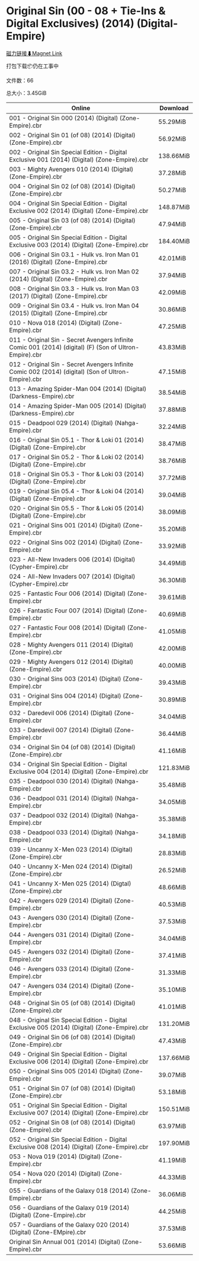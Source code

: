 # Original Sin (00 - 08 + Tie-Ins & Digital Exclusives) (2014) (Digital-Empire)

[磁力链接⬇Magnet Link](magnet:?xt=urn:btih:c6ad9da48dffa7e2b5edeb1cb179bc1a05b27bb1&dn=Original%20Sin%20%2800%20-%2008%20%2B%20Tie-Ins%20%26%20Digital%20Exclusives%29%20%282014%29%20%28Digital-Empire%29)

打包下载📦仍在工事中

文件数：66

总大小：3.45GiB

Online | Download
--- | ---
001 - Original Sin 000 (2014) (Digital) (Zone-Empire).cbr | 55.29MiB
002 - Original Sin 01 (of 08) (2014) (Digital) (Zone-Empire).cbr | 56.92MiB
002 - Original Sin Special Edition - Digital Exclusive 001 (2014) (Digital) (Zone-Empire).cbr | 138.66MiB
003 - Mighty Avengers 010 (2014) (Digital) (Zone-Empire).cbr | 37.28MiB
004 - Original Sin 02 (of 08) (2014) (Digital) (Zone-Empire).cbr | 50.27MiB
004 - Original Sin Special Edition - Digital Exclusive 002 (2014) (Digital) (Zone-Empire).cbr | 148.87MiB
005 - Original Sin 03 (of 08) (2014) (Digital) (Zone-Empire).cbr | 47.94MiB
005 - Original Sin Special Edition - Digital Exclusive 003 (2014) (Digital) (Zone-Empire).cbr | 184.40MiB
006 - Original Sin 03.1 - Hulk vs. Iron Man 01 (2016) (Digital) (Zone-Empire).cbr | 42.01MiB
007 - Original Sin 03.2 - Hulk vs. Iron Man 02 (2014) (Digital) (Zone-Empire).cbr | 37.94MiB
008 - Original Sin 03.3 - Hulk vs. Iron Man 03 (2017) (Digital) (Zone-Empire).cbr | 42.09MiB
009 - Original Sin 03.4 - Hulk vs. Iron Man 04 (2015) (Digital) (Zone-Empire).cbr | 30.86MiB
010 - Nova 018 (2014) (Digital) (Zone-Empire).cbr | 47.25MiB
011 - Original Sin - Secret Avengers Infinite Comic 001 (2014) (digital) (F) (Son of Ultron-Empire).cbr | 43.83MiB
012 - Original Sin - Secret Avengers Infinite Comic 002 (2014) (digital) (Son of Ultron-Empire).cbr | 47.15MiB
013 - Amazing Spider-Man 004 (2014) (Digital) (Darkness-Empire).cbr | 38.54MiB
014 - Amazing Spider-Man 005 (2014) (Digital) (Darkness-Empire).cbr | 37.88MiB
015 - Deadpool 029 (2014) (Digital) (Nahga-Empire).cbr | 32.24MiB
016 - Original Sin 05.1 - Thor & Loki 01 (2014) (Digital) (Zone-Empire).cbr | 38.47MiB
017 - Original Sin 05.2 - Thor & Loki 02 (2014) (Digital) (Zone-Empire).cbr | 38.76MiB
018 - Original Sin 05.3 - Thor & Loki 03 (2014) (Digital) (Zone-Empire).cbr | 37.72MiB
019 - Original Sin 05.4 - Thor & Loki 04 (2014) (Digital) (Zone-Empire).cbr | 39.04MiB
020 - Original Sin 05.5 - Thor & Loki 05 (2014) (Digital) (Zone-Empire).cbr | 38.09MiB
021 - Original Sins 001 (2014) (Digital) (Zone-Empire).cbr | 35.20MiB
022 - Original Sins 002 (2014) (Digital) (Zone-Empire).cbr | 33.92MiB
023 - All-New Invaders 006 (2014) (Digital) (Cypher-Empire).cbr | 34.49MiB
024 - All-New Invaders 007 (2014) (Digital) (Cypher-Empire).cbr | 36.30MiB
025 - Fantastic Four 006 (2014) (Digital) (Zone-Empire).cbr | 39.61MiB
026 - Fantastic Four 007 (2014) (Digital) (Zone-Empire).cbr | 40.69MiB
027 - Fantastic Four 008 (2014) (Digital) (Zone-Empire).cbr | 41.05MiB
028 - Mighty Avengers 011 (2014) (Digital) (Zone-Empire).cbr | 42.00MiB
029 - Mighty Avengers 012 (2014) (Digital) (Zone-Empire).cbr | 40.00MiB
030 - Original Sins 003 (2014) (Digital) (Zone-Empire).cbr | 39.43MiB
031 - Original Sins 004 (2014) (Digital) (Zone-Empire).cbr | 30.89MiB
032 - Daredevil 006 (2014) (Digital) (Zone-Empire).cbr | 34.04MiB
033 - Daredevil 007 (2014) (Digital) (Zone-Empire).cbr | 36.44MiB
034 - Original Sin 04 (of 08) (2014) (Digital) (Zone-Empire).cbr | 41.16MiB
034 - Original Sin Special Edition - Digital Exclusive 004 (2014) (Digital) (Zone-Empire).cbr | 121.83MiB
035 - Deadpool 030 (2014) (Digital) (Nahga-Empire).cbr | 35.48MiB
036 - Deadpool 031 (2014) (Digital) (Nahga-Empire).cbr | 34.05MiB
037 - Deadpool 032 (2014) (Digital) (Nahga-Empire).cbr | 35.38MiB
038 - Deadpool 033 (2014) (Digital) (Nahga-Empire).cbr | 34.18MiB
039 - Uncanny X-Men 023 (2014) (Digital) (Zone-Empire).cbr | 28.83MiB
040 - Uncanny X-Men 024 (2014) (Digital) (Zone-Empire).cbr | 26.52MiB
041 - Uncanny X-Men 025 (2014) (Digtal) (Zone-Empire).cbr | 48.66MiB
042 - Avengers 029 (2014) (Digital) (Zone-Empire).cbr | 40.53MiB
043 - Avengers 030 (2014) (Digital) (Zone-Empire).cbr | 37.53MiB
044 - Avengers 031 (2014) (Digital) (Zone-Empire).cbr | 34.04MiB
045 - Avengers 032 (2014) (Digital) (Zone-Empire).cbr | 37.41MiB
046 - Avengers 033 (2014) (Digital) (Zone-Empire).cbr | 31.33MiB
047 - Avengers 034 (2014) (Digital) (Zone-Empire).cbr | 35.10MiB
048 - Original Sin 05 (of 08) (2014) (Digital) (Zone-Empire).cbr | 41.01MiB
048 - Original Sin Special Edition - Digital Exclusive 005 (2014) (Digital) (Zone-Empire).cbr | 131.20MiB
049 - Original Sin 06 (of 08) (2014) (Digital) (Zone-Empire).cbr | 47.43MiB
049 - Original Sin Special Edition - Digital Exclusive 006 (2014) (Digital) (Zone-Empire).cbr | 137.66MiB
050 - Original Sins 005 (2014) (Digital) (Zone-Empire).cbr | 39.07MiB
051 - Original Sin 07 (of 08) (2014) (Digital) (Zone-Empire).cbr | 53.18MiB
051 - Original Sin Special Edition - Digital Exclusive 007 (2014) (Digital) (Zone-Empire).cbr | 150.51MiB
052 - Original Sin 08 (of 08) (2014) (Digital) (Zone-Empire).cbr | 63.97MiB
052 - Original Sin Special Edition - Digital Exclusive 008 (2014) (Digital) (Zone-Empire).cbr | 197.90MiB
053 - Nova 019 (2014) (Digital) (Zone-Empire).cbr | 41.19MiB
054 - Nova 020 (2014) (Digital) (Zone-Empire).cbr | 44.33MiB
055 - Guardians of the Galaxy 018 (2014) (Zone-Empire).cbr | 36.06MiB
056 - Guardians of the Galaxy 019 (2014) (Digital) (Zone-Empire).cbr | 44.25MiB
057 - Guardians of the Galaxy 020 (2014) (Digital) (Zone-EMpire).cbr | 37.53MiB
Original Sin Annual 001 (2014) (Digital) (Zone-Empire).cbr | 53.66MiB